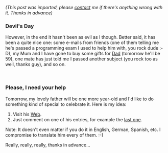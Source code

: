*(This post was imported, please [contact](/#/contact) me if there's anything wrong with it. Thanks in advance)*

<div class="entry-body">
<h3>Devil's Day</h3>
<p>
	However, in the end it hasn't been as evil as I though. Better said, it has been a quite nice one: some e-mails from friends (one of them telling me he's passed a programming exam I used to help him with, you rock dude :-D), my Mum and I have gone to buy some gifts for <a href="http://www.joseantoniocobena.com/">Dad</a> (tomorrow he'll be 59), one mate has just told me I passed another subject (you rock too as well, thanks guy), and so on.
</p>
<br />
<h3>Please, I need your help</h3>
<p>
	Tomorrow, my lovely father will be one more year-old and I'd like to do something kind of special to celebrate it. Here is my idea:
	<ol>
		<li>Visit his <a href="http://www.joseantoniocobena.com/">Web</a>.</li>
		<li>Just comment on one of his entries, for example the <a href="http://www.joseantoniocobena.com/?p=105">last one</a>.</li>
	</ol>
</p>
<p>
	Note: It doesn't even matter if you do it in English, German, Spanish, etc. I compromise to translate him every of them. :-)
</p>
<p>
	Really, really, really, thanks in advance...
</p>
</div>
